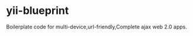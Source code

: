 yii-blueprint
=============

Boilerplate code for multi-device,url-friendly,Complete ajax web 2.0 apps.